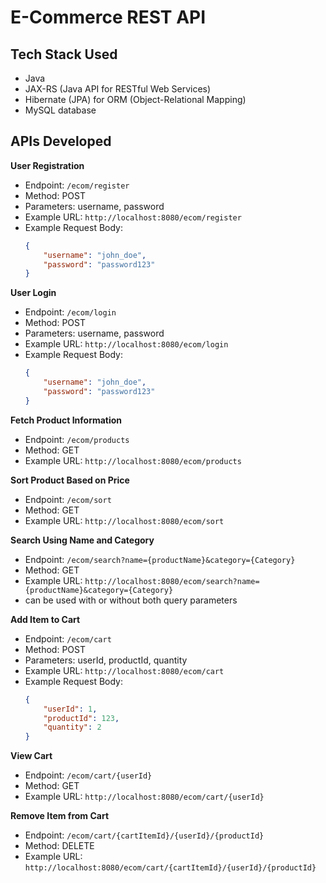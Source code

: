 # E-Commerce REST API

## Tech Stack Used

- Java
- JAX-RS (Java API for RESTful Web Services)
- Hibernate (JPA) for ORM (Object-Relational Mapping)
- MySQL database

## APIs Developed

**User Registration**
   - Endpoint: `/ecom/register`
   - Method: POST
   - Parameters: username, password
   - Example URL: `http://localhost:8080/ecom/register`
   - Example Request Body:
     ```json
     {
         "username": "john_doe",
         "password": "password123"
     }
     ```

**User Login**
   - Endpoint: `/ecom/login`
   - Method: POST
   - Parameters: username, password
   - Example URL: `http://localhost:8080/ecom/login`
   - Example Request Body:
     ```json
     {
         "username": "john_doe",
         "password": "password123"
     }
     ```
 
**Fetch Product Information**
   - Endpoint: `/ecom/products`
   - Method: GET
   - Example URL: `http://localhost:8080/ecom/products`


**Sort Product Based on Price**
   - Endpoint: `/ecom/sort`
   - Method: GET
   - Example URL: `http://localhost:8080/ecom/sort`
   
**Search Using Name and Category** 
   - Endpoint: `/ecom/search?name={productName}&category={Category}`
   - Method: GET
   - Example URL: `http://localhost:8080/ecom/search?name={productName}&category={Category}`
   - can be used with or without both query parameters

**Add Item to Cart**
   - Endpoint: `/ecom/cart`
   - Method: POST
   - Parameters: userId, productId, quantity
   - Example URL: `http://localhost:8080/ecom/cart`
   - Example Request Body:
     ```json
     {
         "userId": 1,
         "productId": 123,
         "quantity": 2
     }
     ```

**View Cart**
   - Endpoint: `/ecom/cart/{userId}`
   - Method: GET
   - Example URL: `http://localhost:8080/ecom/cart/{userId}`

**Remove Item from Cart**
   - Endpoint: `/ecom/cart/{cartItemId}/{userId}/{productId}`
   - Method: DELETE
   - Example URL:
`http://localhost:8080/ecom/cart/{cartItemId}/{userId}/{productId}`

